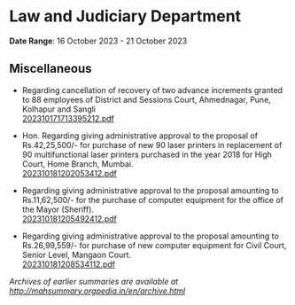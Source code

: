 # Law and Judiciary Department

**Date Range**: 16 October 2023 - 21 October 2023


## Miscellaneous
- Regarding cancellation of recovery of two advance increments granted to 88 employees of District and Sessions Court, Ahmednagar, Pune, Kolhapur and Sangli\
  [202310171713395212.pdf](https://gr.maharashtra.gov.in/Site/Upload/Government%20Resolutions/English/202310171713395212.pdf)

- Hon. Regarding giving administrative approval to the proposal of Rs.42,25,500/- for purchase of new 90 laser printers in replacement of 90 multifunctional laser printers purchased in the year 2018 for High Court, Home Branch, Mumbai.\
  [202310181202053412.pdf](https://gr.maharashtra.gov.in/Site/Upload/Government%20Resolutions/English/202310181202053412.pdf)

- Regarding giving administrative approval to the proposal amounting to Rs.11,62,500/- for the purchase of computer equipment for the office of the Mayor (Sheriff).\
  [202310181205492412.pdf](https://gr.maharashtra.gov.in/Site/Upload/Government%20Resolutions/English/202310181205492412.pdf)

- Regarding giving administrative approval to the proposal amounting to Rs.26,99,559/- for purchase of new computer equipment for Civil Court, Senior Level, Mangaon Court.\
  [202310181208534112.pdf](https://gr.maharashtra.gov.in/Site/Upload/Government%20Resolutions/English/202310181208534112.pdf)


*Archives of earlier summaries are available at http://mahsummary.orgpedia.in/en/archive.html*